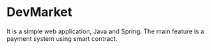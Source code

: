 # DevMarket
It is a simple web application, Java and Spring.
The main feature is a payment system using smart contract.